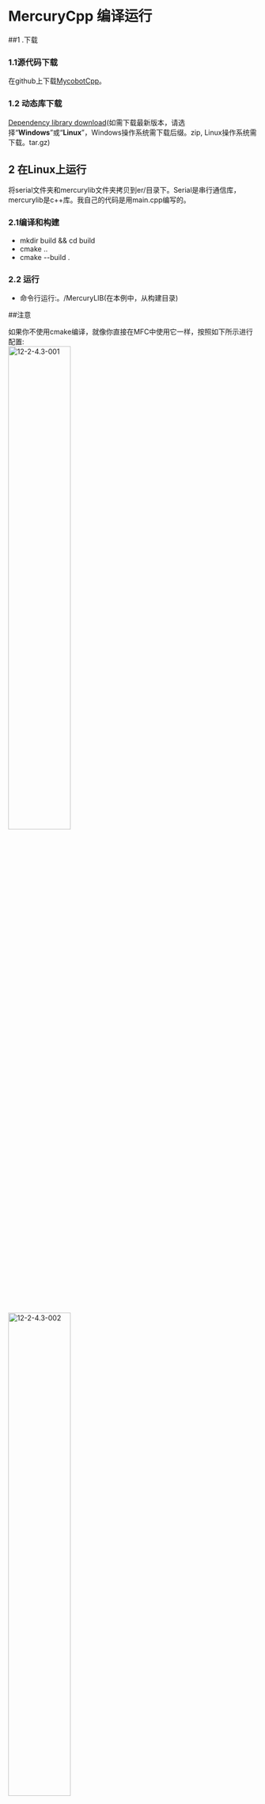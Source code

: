 # MercuryCpp 编译运行
##1 .下载
### 1.1源代码下载
在github上下载[MycobotCpp](https://github.com/elephantrobotics/myCobotCpp/)。<br>
### 1.2 动态库下载
[Dependency library download](https://github.com/elephantrobotics/myCobotCpp/tags)(如需下载最新版本，请选择“**Windows**”或“**Linux**”，Windows操作系统需下载后缀。zip, Linux操作系统需下载。tar.gz) <br>

## 2 在Linux上运行
将serial文件夹和mercurylib文件夹拷贝到er/目录下。Serial是串行通信库，mercurylib是c++库。我自己的代码是用main.cpp编写的。
### 2.1编译和构建
- mkdir build && cd build<br>
- cmake ..<br>
- cmake --build .<br>
### 2.2 运行

- 命令行运行:。/MercuryLIB(在本例中，从构建目录)

##注意

如果你不使用cmake编译，就像你直接在MFC中使用它一样，按照如下所示进行配置:<br>
<img src="../resources/12-ApplicationBaseCPlus/12.2/12-2-4.3-001.png" alt="12-2-4.3-001" width="50%"><br>
<img src="../resources/12-ApplicationBaseCPlus/12.2/12-2-4.3-002.png" alt="12-2-4.3-002" width="50%"><br>